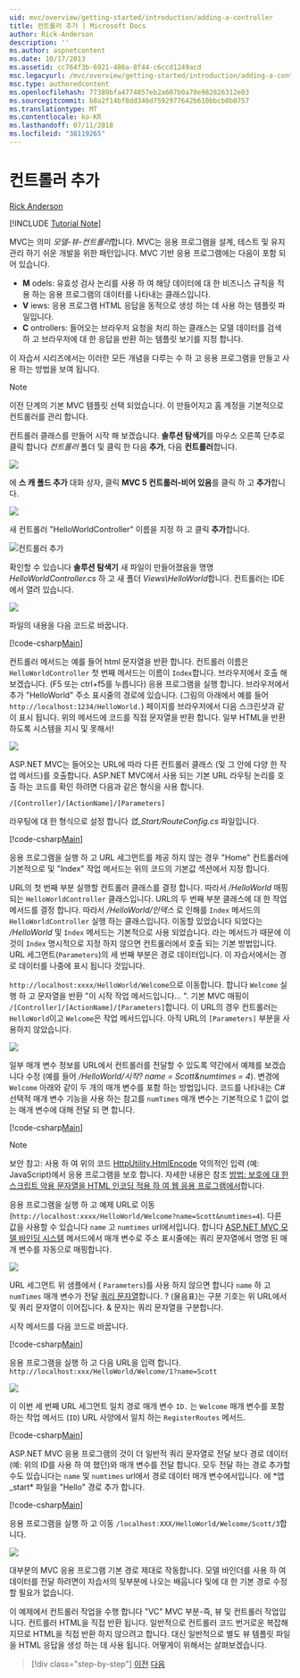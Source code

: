 ```yaml
---
uid: mvc/overview/getting-started/introduction/adding-a-controller
title: 컨트롤러 추가 | Microsoft Docs
author: Rick-Anderson
description: ''
ms.author: aspnetcontent
ms.date: 10/17/2013
ms.assetid: cc764f3b-6921-486a-8f44-c6ccd1249acd
msc.legacyurl: /mvc/overview/getting-started/introduction/adding-a-controller
msc.type: authoredcontent
ms.openlocfilehash: 77389bfa4774857eb2a607b0a70e982826312e03
ms.sourcegitcommit: b8a2f14bf8dd346d7592977642b610bbcb0b0757
ms.translationtype: MT
ms.contentlocale: ko-KR
ms.lasthandoff: 07/11/2018
ms.locfileid: "38119265"
---
```

<a name="adding-a-controller"></a>컨트롤러 추가
====================
[Rick Anderson](https://github.com/Rick-Anderson)

[!INCLUDE [Tutorial Note](sample/code-location.md)]

MVC는 의미 *모델-뷰-컨트롤러*합니다. MVC는 응용 프로그램을 설계, 테스트 및 유지 관리 하기 쉬운 개발을 위한 패턴입니다. MVC 기반 응용 프로그램에는 다음이 포함 되어 있습니다.

- **M** odels: 유효성 검사 논리를 사용 하 여 해당 데이터에 대 한 비즈니스 규칙을 적용 하는 응용 프로그램의 데이터를 나타내는 클래스입니다.
- **V** iews: 응용 프로그램 HTML 응답을 동적으로 생성 하는 데 사용 하는 템플릿 파일입니다.
- **C** ontrollers: 들어오는 브라우저 요청을 처리 하는 클래스는 모델 데이터를 검색 하 고 브라우저에 대 한 응답을 반환 하는 템플릿 보기를 지정 합니다.

이 자습서 시리즈에서는 이러한 모든 개념을 다루는 수 하 고 응용 프로그램을 만들고 사용 하는 방법을 보여 됩니다.

> [!NOTE]
> 이전 단계의 기본 MVC 템플릿 선택 되었습니다. 이 만들어지고 홈 계정을 기본적으로 컨트롤러를 관리 합니다.

컨트롤러 클래스를 만들어 시작 해 보겠습니다. **솔루션 탐색기**를 마우스 오른쪽 단추로 클릭 합니다 *컨트롤러* 폴더 및 클릭 한 다음 **추가**, 다음 **컨트롤러**합니다.


![](adding-a-controller/_static/image1.png)

에 **스 캐 폴드 추가** 대화 상자, 클릭 **MVC 5 컨트롤러-비어 있음**를 클릭 하 고 **추가**합니다.

![](adding-a-controller/_static/image2.png)  
 

새 컨트롤러 "HelloWorldController" 이름을 지정 하 고 클릭 **추가**합니다.

![컨트롤러 추가](adding-a-controller/_static/image3.png)

확인할 수 있습니다 **솔루션 탐색기** 새 파일이 만들어졌음을 명명 *HelloWorldController.cs* 하 고 새 폴더 *Views\HelloWorld*합니다. 컨트롤러는 IDE에서 열려 있습니다.

![](adding-a-controller/_static/image4.png)

파일의 내용을 다음 코드로 바꿉니다.

[!code-csharp[Main](adding-a-controller/samples/sample1.cs)]

컨트롤러 메서드는 예를 들어 html 문자열을 반환 합니다. 컨트롤러 이름은 `HelloWorldController` 첫 번째 메서드는 이름이 `Index`합니다. 브라우저에서 호출 해 보겠습니다. (F5 또는 ctrl+f5를 누릅니다) 응용 프로그램을 실행 합니다. 브라우저에서 추가 &quot;HelloWorld&quot; 주소 표시줄의 경로에 있습니다. (그림의 아래에서 예를 들어 `http://localhost:1234/HelloWorld.`) 페이지를 브라우저에서 다음 스크린샷과 같이 표시 됩니다. 위의 메서드에 코드를 직접 문자열을 반환 합니다. 일부 HTML을 반환 하도록 시스템을 지시 및 못해서!

![](adding-a-controller/_static/image5.png)

ASP.NET MVC는 들어오는 URL에 따라 다른 컨트롤러 클래스 (및 그 안에 다양 한 작업 메서드)를 호출합니다. ASP.NET MVC에서 사용 되는 기본 URL 라우팅 논리를 호출 하는 코드를 확인 하려면 다음과 같은 형식을 사용 합니다.

`/[Controller]/[ActionName]/[Parameters]`

라우팅에 대 한 형식으로 설정 합니다 *앱\_Start/RouteConfig.cs* 파일입니다.

[!code-csharp[Main](adding-a-controller/samples/sample2.cs?highlight=7-8)]

응용 프로그램을 실행 하 고 URL 세그먼트를 제공 하지 않는 경우 "Home" 컨트롤러에 기본적으로 및 "Index" 작업 메서드는 위의 코드의 기본값 섹션에서 지정 합니다.

URL의 첫 번째 부분 실행할 컨트롤러 클래스를 결정 합니다. 따라서 */HelloWorld* 매핑되는 `HelloWorldController` 클래스입니다. URL의 두 번째 부분 클래스에 대 한 작업 메서드를 결정 합니다. 따라서 */HelloWorld/인덱스* 로 인해를 `Index` 메서드의 `HelloWorldController` 실행 하는 클래스입니다. 이동할 있었습니다 되었다는 */HelloWorld* 및 `Index` 메서드는 기본적으로 사용 되었습니다. 라는 메서드가 때문에 이것이 `Index` 명시적으로 지정 하지 않으면 컨트롤러에서 호출 되는 기본 방법입니다. URL 세그먼트(`Parameters`)의 세 번째 부분은 경로 데이터입니다. 이 자습서에서는 경로 데이터를 나중에 표시 됩니다 것입니다.

`http://localhost:xxxx/HelloWorld/Welcome`으로 이동합니다. 합니다 `Welcome` 실행 하 고 문자열을 반환 &quot;이 시작 작업 메서드입니다... &quot;. 기본 MVC 매핑이 `/[Controller]/[ActionName]/[Parameters]`합니다. 이 URL의 경우 컨트롤러는 `HelloWorld`이고 `Welcome`은 작업 메서드입니다. 아직 URL의 `[Parameters]` 부분을 사용하지 않았습니다.

![](adding-a-controller/_static/image6.png)

일부 매개 변수 정보를 URL에서 컨트롤러를 전달할 수 있도록 약간에서 예제를 보겠습니다 수정 (예를 들어 */HelloWorld/시작? name = Scott&amp;numtimes = 4*). 변경에 `Welcome` 아래와 같이 두 개의 매개 변수를 포함 하는 방법입니다. 코드를 나타내는 C# 선택적 매개 변수 기능을 사용 하는 참고를 `numTimes` 매개 변수는 기본적으로 1 값이 없는 매개 변수에 대해 전달 되 면 합니다.

[!code-csharp[Main](adding-a-controller/samples/sample3.cs)]

> [!NOTE]
> 보안 참고: 사용 하 여 위의 코드 [HttpUtility.HtmlEncode](https://msdn.microsoft.com/library/ee360286(v=vs.110).aspx) 악의적인 입력 (예: JavaScript)에서 응용 프로그램을 보호 합니다. 자세한 내용은 참조 [방법: 보호에 대 한 스크립트 악용 문자열을 HTML 인코딩 적용 하 여 웹 응용 프로그램에서](https://msdn.microsoft.com/library/a2a4yykt(v=vs.100).aspx)합니다.


 응용 프로그램을 실행 하 고 예제 URL로 이동 (`http://localhost:xxxx/HelloWorld/Welcome?name=Scott&numtimes=4`). 다른 값을 사용할 수 있습니다 `name` 고 `numtimes` url에서입니다. 합니다 [ASP.NET MVC 모델 바인딩 시스템](http://odetocode.com/Blogs/scott/archive/2009/04/27/6-tips-for-asp-net-mvc-model-binding.aspx) 메서드에서 매개 변수로 주소 표시줄에는 쿼리 문자열에서 명명 된 매개 변수를 자동으로 매핑합니다.

![](adding-a-controller/_static/image7.png)

URL 세그먼트 위 샘플에서 ( `Parameters`)를 사용 하지 않으면 합니다 `name` 하 고 `numTimes` 매개 변수가 전달 [쿼리 문자열](http://en.wikipedia.org/wiki/Query_string)합니다. ? (물음표)는 구분 기호는 위 URL에서 및 쿼리 문자열이 이어집니다. &amp; 문자는 쿼리 문자열을 구분합니다.

시작 메서드를 다음 코드로 바꿉니다.

[!code-csharp[Main](adding-a-controller/samples/sample4.cs)]

응용 프로그램을 실행 하 고 다음 URL을 입력 합니다. `http://localhost:xxx/HelloWorld/Welcome/1?name=Scott`

![](adding-a-controller/_static/image8.png)

이 이번 세 번째 URL 세그먼트 일치 경로 매개 변수 `ID.` 는 `Welcome` 매개 변수를 포함 하는 작업 메서드 (`ID`) URL 사양에서 일치 하는 `RegisterRoutes` 메서드.

[!code-csharp[Main](adding-a-controller/samples/sample5.cs?highlight=7)]

ASP.NET MVC 응용 프로그램의 것이 더 일반적 쿼리 문자열로 전달 보다 경로 데이터 (예: 위의 ID를 사용 하 여 했던)와 매개 변수를 전달 합니다. 모두 전달 하는 경로 추가할 수도 있습니다는 `name` 및 `numtimes` url에서 경로 데이터 매개 변수에서입니다. 에 *앱\_start\* 파일을 "Hello" 경로 추가 합니다.

[!code-csharp[Main](adding-a-controller/samples/sample6.cs?highlight=13-16)]

응용 프로그램을 실행 하 고 이동 `/localhost:XXX/HelloWorld/Welcome/Scott/3`합니다.

![](adding-a-controller/_static/image9.png)

대부분의 MVC 응용 프로그램 기본 경로 제대로 작동합니다. 모델 바인더를 사용 하 여 데이터를 전달 하려면이 자습서의 뒷부분에 나오는 배웁니다 및에 대 한 기본 경로 수정할 필요가 없습니다.

이 예제에서 컨트롤러 작업을 수행 합니다 &quot;VC&quot; MVC 부분-즉, 뷰 및 컨트롤러 작업입니다. 컨트롤러 HTML을 직접 반환 됩니다. 일반적으로 컨트롤러 코드 번거로운 복잡해 지므로 HTML을 직접 반환 하지 않으려고 합니다. 대신 일반적으로 별도 뷰 템플릿 파일을 HTML 응답을 생성 하는 데 사용 됩니다. 어떻게이 위해서는 살펴보겠습니다.

> [!div class="step-by-step"]
> [이전](getting-started.md)
> [다음](adding-a-view.md)
